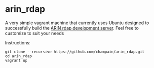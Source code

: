 # arin_rdap
A very simple vagrant machine that currently uses Ubuntu designed to successfully build the [ARIN rdap development server](http://projects.arin.net/rdapbootstrap). Feel free to customize to suit your needs

Instructions: 
```
git clone --recursive https://github.com/champain/arin_rdap.git
cd arin_rdap
vagrant up
```
